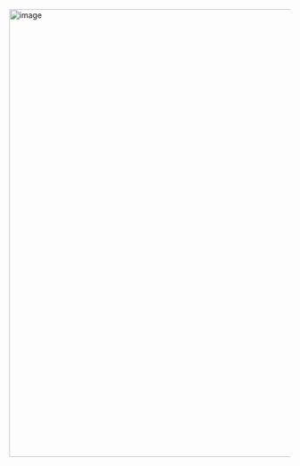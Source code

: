 <img width="1813" height="801" alt="image" src="https://github.com/user-attachments/assets/298ef87c-c07f-4ff4-bc9b-5b6f86b29e77" />
